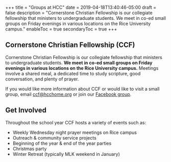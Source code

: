 +++
title = "Groups at HCC"
date = 2019-04-18T13:40:46-05:00
draft = false
description = "Cornerstone Christian Fellowship is our collegiate fellowship that ministers to undergraduate students. We meet in co-ed small groups on Friday evenings in various locations on the Rice University campus."
enableToc = true
secondaryToc = true
+++

## Cornerstone Christian Fellowship (CCF)

Cornerstone Christian Fellowship is our collegiate fellowship that ministers to undergraduate students. **We meet in co-ed small groups on Friday evenings in various locations on the Rice University campus.** Meetings involve a shared meal, a dedicated time to study scripture, good conversation, and plenty of prayer.

If you would like more information about CCF or would like to visit a small group, email [ccf@hcchome.org](mailto:ccf@hcchome.org) or join our [Facebook group](https://www.facebook.com/groups/146225062133286/).

## Get Involved

Throughout the school year CCF hosts a variety of events such as:

* Weekly Wednesday night prayer meetings on Rice campus
* Outreach & community service projects
* Beginning of the year & end of the year parties
* Christmas party
* Winter Retreat (typically MLK weekend in January)